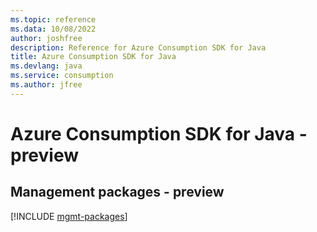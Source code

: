 ```yaml
---
ms.topic: reference
ms.data: 10/08/2022
author: joshfree
description: Reference for Azure Consumption SDK for Java
title: Azure Consumption SDK for Java
ms.devlang: java
ms.service: consumption
ms.author: jfree
---
```

# Azure Consumption SDK for Java - preview

## Management packages - preview
[!INCLUDE [mgmt-packages](consumption-mgmt-index.md)]